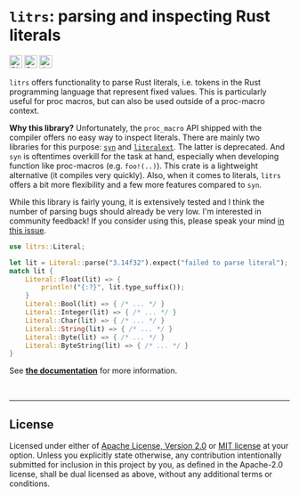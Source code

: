 # `litrs`: parsing and inspecting Rust literals

[<img alt="CI status of master" src="https://img.shields.io/github/workflow/status/LukasKalbertodt/litrs/CI/master?label=CI&logo=github&logoColor=white&style=for-the-badge" height="23">](https://github.com/LukasKalbertodt/litrs/actions?query=workflow%3ACI+branch%3Amaster)
[<img alt="Crates.io Version" src="https://img.shields.io/crates/v/litrs?logo=rust&style=for-the-badge" height="23">](https://crates.io/crates/litrs)
[<img alt="docs.rs" src="https://img.shields.io/crates/v/litrs?color=blue&label=docs&style=for-the-badge" height="23">](https://docs.rs/litrs)

`litrs` offers functionality to parse Rust literals, i.e. tokens in the Rust programming language that represent fixed values.
This is particularly useful for proc macros, but can also be used outside of a proc-macro context.

**Why this library?**
Unfortunately, the `proc_macro` API shipped with the compiler offers no easy way to inspect literals.
There are mainly two libraries for this purpose:
[`syn`](https://github.com/dtolnay/syn) and [`literalext`](https://github.com/mystor/literalext).
The latter is deprecated.
And `syn` is oftentimes overkill for the task at hand, especially when developing function like proc-macros (e.g. `foo!(..)`).
This crate is a lightweight alternative (it compiles very quickly).
Also, when it comes to literals, `litrs` offers a bit more flexibility and a few more features compared to `syn`.

While this library is fairly young, it is extensively tested and I think the number of parsing bugs should already be very low.
I'm interested in community feedback!
If you consider using this, please speak your mind [in this issue](https://github.com/LukasKalbertodt/litrs/issues/1).


```rust
use litrs::Literal;

let lit = Literal::parse("3.14f32").expect("failed to parse literal");
match lit {
    Literal::Float(lit) => {
        println!("{:?}", lit.type_suffix());
    }
    Literal::Bool(lit) => { /* ... */ }
    Literal::Integer(lit) => { /* ... */ }
    Literal::Char(lit) => { /* ... */ }
    Literal::String(lit) => { /* ... */ }
    Literal::Byte(lit) => { /* ... */ }
    Literal::ByteString(lit) => { /* ... */ }
}
```

See [**the documentation**](https://docs.rs/litrs) for more information.


<br />

---

## License

Licensed under either of <a href="LICENSE-APACHE">Apache License, Version
2.0</a> or <a href="LICENSE-MIT">MIT license</a> at your option.
Unless you explicitly state otherwise, any contribution intentionally submitted
for inclusion in this project by you, as defined in the Apache-2.0 license,
shall be dual licensed as above, without any additional terms or conditions.

